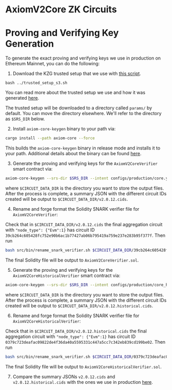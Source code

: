 # AxiomV2Core ZK Circuits

# Proving and Verifying Key Generation

To generate the exact proving and verifying keys we use in production on Ethereum Mainnet, you can do the following:

1. Download the KZG trusted setup that we use with [this script](../trusted_setup_s3.sh).

```
bash ../trusted_setup_s3.sh
```

You can read more about the trusted setup we use and how it was generated [here](https://docs.axiom.xyz/docs/transparency-and-security/kzg-trusted-setup).

The trusted setup will be downloaded to a directory called `params/` by default. You can move the directory elsewhere. We'll refer to the directory as `$SRS_DIR` below.

2. Install `axiom-core-keygen` binary to your path via:

```bash
cargo install --path axiom-core --force
```

This builds the `axiom-core-keygen` binary in release mode and installs it to your path.
Additional details about the binary can be found [here](./src/bin/README.md).

3. Generate the proving and verifying keys for the `AxiomV2CoreVerifier` smart contract via:

```bash
axiom-core-keygen --srs-dir $SRS_DIR --intent configs/production/core.yml --tag v2.0.12 --data-dir $CIRCUIT_DATA_DIR
```

where `$CIRCUIT_DATA_DIR` is the directory you want to store the output files. After the process is complete, a summary JSON with the different circuit IDs created will be output to `$CIRCUIT_DATA_DIR/v2.0.12.cids`.

4. Rename and forge format the Solidity SNARK verifier file for `AxiomV2CoreVerifier`:

Check that in `$CIRCUIT_DATA_DIR/v2.0.12.cids` the final aggregation circuit with `"node_type": {"Evm":1}` has circuit ID `39cb264c605428fc752e90b6ac1b77427ab06b795419a759e237e283b95f377f`.
Then run

```bash
bash src/bin/rename_snark_verifier.sh $CIRCUIT_DATA_DIR/39cb264c605428fc752e90b6ac1b77427ab06b795419a759e237e283b95f377f.sol
```

The final Solidity file will be output to `AxiomV2CoreVerifier.sol`.

5. Generate the proving and verifying keys for the `AxiomV2CoreHistoricalVerifier` smart contract via:

```bash
axiom-core-keygen --srs-dir $SRS_DIR --intent configs/production/core_historical.yml --tag v2.0.12.historical --data-dir $CIRCUIT_DATA_DIR
```

where `$CIRCUIT_DATA_DIR` is the directory you want to store the output files. After the process is complete, a summary JSON with the different circuit IDs created will be output to `$CIRCUIT_DATA_DIR/v2.0.12.historical.cids`.

6. Rename and forge format the Solidity SNARK verifier file for `AxiomV2CoreHistoricalVerifier`:

Check that in `$CIRCUIT_DATA_DIR/v2.0.12.historical.cids` the final aggregation circuit with `"node_type": {"Evm":1}` has circuit ID `0379c723deafac09822de4f36da40a5595331c447a5cc7c342eb839cd199be02`.
Then run

```bash
bash src/bin/rename_snark_verifier.sh $CIRCUIT_DATA_DIR/0379c723deafac09822de4f36da40a5595331c447a5cc7c342eb839cd199be02.sol
```

The final Solidity file will be output to `AxiomV2CoreHistoricalVerifier.sol`.

7. Compare the summary JSONs `v2.0.12.cids` and `v2.0.12.historical.cids` with the ones we use in production [here](./data/production/).
